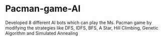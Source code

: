 # Pacman-game-AI
Developed 8 different AI bots which can play the Ms. Pacman game by modifying the strategies like DFS, IDFS, BFS, A Star, Hill Climbing, Genetic Algorithm and Simulated Annealing
